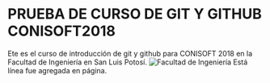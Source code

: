 # PRUEBA DE CURSO DE GIT  Y GITHUB CONISOFT2018
Ete es el curso de introducción de git y github para CONISOFT 2018 en la Facultad de Ingeniería en San Luis Potosí.
![Facultad de Ingeniería](https://upload.wikimedia.org/wikipedia/commons/thumb/3/32/FacultaddeIngenieriaUASLP.jpg/150px-FacultaddeIngenieriaUASLP.jpg)
Está línea fue agregada en página.
